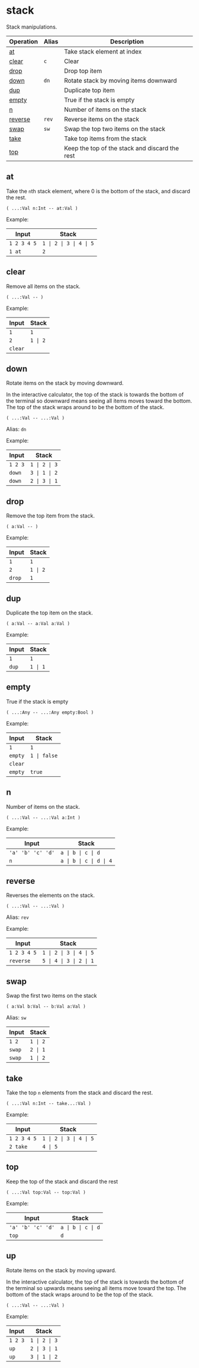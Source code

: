 # stack

<!-- eval: use stack -->

Stack manipulations.

<!-- index -->

| Operation               | Alias    | Description
|-------------------------|----------|------------
| [at](@at)               |          | Take stack element at index
| [clear](#clear)         | `c`      | Clear
| [drop](#drop)           |          | Drop top item
| [down](#down)           | `dn`     | Rotate stack by moving items downward
| [dup](#dup)             |          | Duplicate top item
| [empty](#empty)         |          | True if the stack is empty
| [n](#n)                 |          | Number of items on the stack
| [reverse](#reverse)     | `rev`    | Reverse items on the stack
| [swap](#swap)           | `sw`     | Swap the top two items on the stack
| [take](#take)           |          | Take top items from the stack
| [top](#top)             |          | Keep the top of the stack and discard the rest


## at

Take the `n`th stack element, where 0 is the bottom of the stack,
and discard the rest.

    ( ...:Val n:Int -- at:Val )

Example:

<!-- test: at -->

| Input         | Stack
|---------------|-------------|
| `1 2 3 4 5`   | `1 \| 2 \| 3 \| 4 \| 5`
| `1 at`        | `2`


## clear

Remove all items on the stack.

    ( ...:Val -- )

Example:

<!-- test: clear -->

| Input         | Stack
|---------------|-------------|
| `1`           | `1`
| `2`           | `1 \| 2`
| `clear`       |


## down

Rotate items on the stack by moving downward.

In the interactive calculator, the top of the stack is towards the bottom of the terminal so downward means seeing all items moves toward the bottom.
The top of the stack wraps around to be the bottom of the stack.

    ( ...:Val -- ...:Val )

Alias: `dn`

Example:

<!-- test: down -->

| Input         | Stack
|---------------|-------------|
| `1 2 3`       | `1 \| 2 \| 3`
| `down`        | `3 \| 1 \| 2`
| `down`        | `2 \| 3 \| 1`


## drop

Remove the top item from the stack.

    ( a:Val -- )

Example:

<!-- test: drop -->

| Input         | Stack
|---------------|-------------|
| `1`           | `1`
| `2`           | `1 \| 2`
| `drop`        | `1`


## dup

Duplicate the top item on the stack.

    ( a:Val -- a:Val a:Val )

Example:

<!-- test: dup -->

| Input         | Stack
|---------------|-------------|
| `1`           | `1`
| `dup`         | `1 \| 1`


## empty

True if the stack is empty

    ( ...:Any -- ...:Any empty:Bool )


Example:

<!-- test: empty -->

| Input         | Stack
|---------------|-------------|
| `1`           | `1`
| `empty`       | `1 \| false`
| `clear`       |
| `empty`       | `true`


## n

Number of items on the stack.

    ( ...:Val -- ...:Val a:Int )

Example:

<!-- test: n -->

| Input             | Stack
|-------------------|-------------|
| `'a' 'b' 'c' 'd'` | `a \| b \| c \| d`
| `n`               | `a \| b \| c \| d \| 4`


## reverse

Reverses the elements on the stack.

    ( ...:Val -- ...:Val )

Alias: `rev`

Example:

<!-- test: reverse -->

| Input             | Stack
|-------------------|-------------|
| `1 2 3 4 5`       | `1 \| 2 \| 3 \| 4 \| 5`
| `reverse`         | `5 \| 4 \| 3 \| 2 \| 1`


## swap

Swap the first two items on the stack

    ( a:Val b:Val -- b:Val a:Val )

Alias: `sw`

<!-- test: swap -->

| Input             | Stack
|-------------------|-------------|
| `1 2`             | `1 \| 2`
| `swap`            | `2 \| 1`
| `swap`            | `1 \| 2`


## take

Take the top `n` elements from the stack and discard the rest.

    ( ...:Val n:Int -- take...:Val )

Example:

<!-- test: take -->

| Input             | Stack
|-------------------|-------------|
| `1 2 3 4 5`       | `1 \| 2 \| 3 \| 4 \| 5`
| `2 take`          | `4 \| 5`


## top

Keep the top of the stack and discard the rest

    ( ...:Val top:Val -- top:Val )

Example:

<!-- test: top -->

| Input             | Stack
|-------------------|-------------|
| `'a' 'b' 'c' 'd'` | `a \| b \| c \| d`
| `top`             | `d`


## up

Rotate items on the stack by moving upward.

In the interactive calculator, the top of the stack is towards the bottom of
the terminal so upwards means seeing all items move toward the top. The
bottom of the stack wraps around to be the top of the stack.

    ( ...:Val -- ...:Val )

Example:

<!-- test: up -->

| Input         | Stack
|---------------|-------------|
| `1 2 3`       | `1 \| 2 \| 3`
| `up`          | `2 \| 3 \| 1`
| `up`          | `3 \| 1 \| 2`


